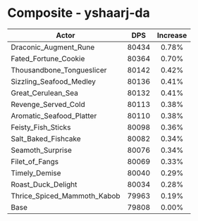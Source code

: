 # Composite - yshaarj-da
| Actor | DPS | Increase |
|---|:---:|:---:|
|Draconic_Augment_Rune|80434|0.78%|
|Fated_Fortune_Cookie|80364|0.70%|
|Thousandbone_Tongueslicer|80142|0.42%|
|Sizzling_Seafood_Medley|80136|0.41%|
|Great_Cerulean_Sea|80132|0.41%|
|Revenge_Served_Cold|80113|0.38%|
|Aromatic_Seafood_Platter|80110|0.38%|
|Feisty_Fish_Sticks|80098|0.36%|
|Salt_Baked_Fishcake|80082|0.34%|
|Seamoth_Surprise|80076|0.34%|
|Filet_of_Fangs|80069|0.33%|
|Timely_Demise|80040|0.29%|
|Roast_Duck_Delight|80034|0.28%|
|Thrice_Spiced_Mammoth_Kabob|79963|0.19%|
|Base|79808|0.00%|
